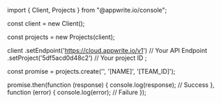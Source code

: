 import { Client, Projects } from "@appwrite.io/console";

const client = new Client();

const projects = new Projects(client);

client
    .setEndpoint('https://cloud.appwrite.io/v1') // Your API Endpoint
    .setProject('5df5acd0d48c2') // Your project ID
;

const promise = projects.create('', '[NAME]', '[TEAM_ID]');

promise.then(function (response) {
    console.log(response); // Success
}, function (error) {
    console.log(error); // Failure
});